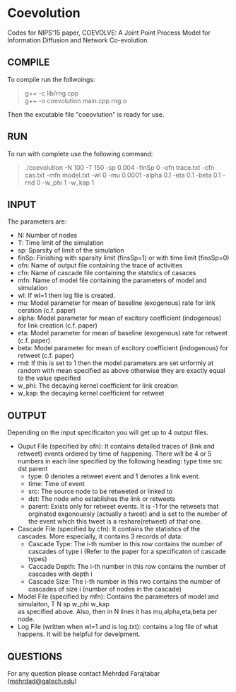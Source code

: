 # Coevolution
Codes for NIPS'15 paper, COEVOLVE: A Joint Point Process Model for Information Diffusion and Network Co-evolution.

## COMPILE
To compile run the follwoings: <br>
> g++ -c lib/rng.cpp <br>
> g++ -o coevolution main.cpp rng.o

Then the excutable file "coeovlution" is ready for use.

## RUN
To run with complete  use the following command:
> ./coevolution -N 100 -T 150 -sp 0.004 -finSp 0 -ofn trace.txt -cfn cas.txt -mfn model.txt -wl 0 -mu 0.0001 -alpha 0.1 -eta 0.1 -beta 0.1 -rnd 0 -w_phi 1 -w_kap 1 

## INPUT
The parameters are: <br>
- N:	Number of nodes
- T:	Time limit of the simulation 
- sp: Sparsity of limit of the simulation
- finSp: Finishing with sparsity limit (finsSp=1) or with time limit (finsSp=0)
- ofn: Name of output file containing the trace of activities
- cfn: Name of cascade file containing the statstics of casaces
- mfn: Name of model file containing the parameters of model and simulation
- wl: If wl=1 then log file is created.
- mu: Model parameter for mean of baseline (exogenous) rate for link ceration (c.f. paper)
- alpha: Model parameter for mean of excitory coefficient (indogenous) for link creation (c.f. paper)
- eta: Model parameter for mean of baseline (exogenous) rate for retweet (c.f. paper)
- beta: Model parameter for mean of excitory coefficient (indogenous) for retweet (c.f. paper)
- rnd: If this is set to 1 then the model parameters are set unformly at random with mean specified as above otherwise they are exactly equal to the value specified
- w_phi: The decaying kernel coefficient for link creation
- w_kap: the decaying kernel coefficient for retweet

## OUTPUT
Depending on the input specificaiton you will get up to 4 output files.
- Ouput File (specified by ofn): It contains detailed traces of (link and retweet) events ordered by time of happening. There will be 4 or 5 numbers in each line specified by the following heading:
	type	time	src		dst		parent
	* type: 0 denotes a retweet event and 1 denotes a link event.
	* time: Time of event
	* src: The source node to be retweeted or linked to
	* dst: The node who establishes the link or retweets
	* parent: Exists only for retweet events. It is -1 for the retweets that orginated exgonouesly (actually a tweet) and is set to the number of the event which this tweet is a reshare(retweet) of that one. <br>
- Cascade File (specified by cfn): It contains the statistics of the cascades. More especially, it contains 3 records of data:
 	* Cascade Type: The i-th number in this row contains the number of cascades of type i (Refer to the paper for a specificaton of cascade types)
	* Caccade Depth: The i-th number in this row contains the number of cascades with depth i
	* Cascade Size: The i-th number in this rwo contains the number of cascades of size i (number of nodes in the cascade)
- Model File (specified by mfn): Contains the parameters of model and simulaiton,
		T	N	sp  w_phi	w_kap	
	as specified above.
	Also, then in  N lines it has mu,alpha,eta,beta per node.
- Log File (written when wl=1 and is log.txt): contains a log file of what happens. It will be helpful for develpment.
	
## QUESTIONS
For any question please contact Mehrdad Farajtabar (mehrdad@gatech.edu)


